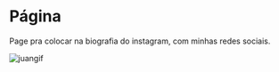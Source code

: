# Página 
 Page pra colocar na biografia do instagram, com minhas redes sociais.
 
![juangif](https://user-images.githubusercontent.com/86580442/134443199-caaf9d31-f477-4236-949b-f4223649cd81.gif)
